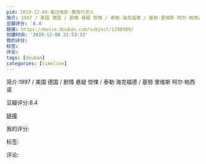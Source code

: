 ```yaml
---
pid: 2019-12-08-看过电影-魔鬼代言人
简介: 1997 / 美国 德国 / 剧情 悬疑 惊悚 / 泰勒·海克福德 / 基努·里维斯 阿尔·帕西诺
豆瓣评分: '8.4'
链接: https://movie.douban.com/subject/1298909/
创建时间: '2019-12-08 21:53:33'
我的评分:
标签:
评论:
tags: [douban]
categories: [timeline]
---
```

简介:1997 / 美国 德国 / 剧情 悬疑 惊悚 / 泰勒·海克福德 / 基努·里维斯 阿尔·帕西诺

豆瓣评分:8.4

[链接](https://movie.douban.com/subject/1298909/)

我的评分:

标签:

评论:

